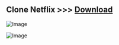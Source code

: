 ## Clone Netflix >>> [Download](https://drive.google.com/drive/folders/14SgcQiFL0OhkXbyBhL88vMh3nTDmX7PY?usp=sharing)


![Image](https://scontent.fbkk14-1.fna.fbcdn.net/v/t1.15752-9/350627478_971241587362893_1194269473457637645_n.png?_nc_cat=110&cb=99be929b-3346023f&ccb=1-7&_nc_sid=ae9488&_nc_eui2=AeHCpXhsaVNcTlG0JYP8ZZM_jkN2ANUMCcaOQ3YA1QwJxujJPbRkhbrmZo-66BqfeGvsOOE086p7kbgp-3bjjxgt&_nc_ohc=rr_gKytxS80AX-UjH2Z&_nc_ht=scontent.fbkk14-1.fna&oh=03_AdTZ4RPsaztCM1VmN_ale8ltzPfr2YKUYgOfUdMSNxcskw&oe=64CAF848)

![Image](https://scontent.fbkk14-1.fna.fbcdn.net/v/t1.15752-9/350384113_939689497278889_2634335180065615215_n.png?_nc_cat=106&cb=99be929b-3346023f&ccb=1-7&_nc_sid=ae9488&_nc_eui2=AeERMSZAH0o8WQWEsW_-6x9mmbjwDDfEG8yZuPAMN8QbzGWwQV_eZ8pMZrQ3OGBa8lHsgiHA3g-5fNXwz0-E1TqP&_nc_ohc=iRSkJI4RjaIAX9R8haD&_nc_ht=scontent.fbkk14-1.fna&oh=03_AdReGfm5i0dfX8cJON04gHpIH5jgPsEMvdw17Td2mBJaUg&oe=64CB1081)
